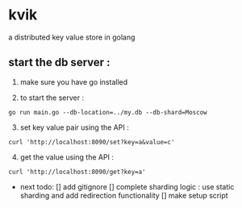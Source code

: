 # kvik
a distributed key value store in golang


## start the db server : 

1. make sure you have go installed

2. to start the server :  

```shell
go run main.go --db-location=../my.db --db-shard=Moscow
```

3. set key value pair using the API : 
```shell
curl 'http://localhost:8090/set?key=a&value=c'
```

4. get the value using the API :
```shell
curl 'http://localhost:8090/get?key=a'
```

- next todo:
 [] add gitignore
 [] complete sharding logic : use static sharding and add redirection functionality
 [] make setup script
